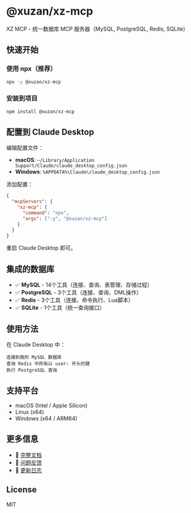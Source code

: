 # @xuzan/xz-mcp

XZ MCP - 统一数据库 MCP 服务器（MySQL, PostgreSQL, Redis, SQLite）

## 快速开始

### 使用 npx（推荐）

```bash
npx -y @xuzan/xz-mcp
```

### 安装到项目

```bash
npm install @xuzan/xz-mcp
```

## 配置到 Claude Desktop

编辑配置文件：
- **macOS**: `~/Library/Application Support/Claude/claude_desktop_config.json`
- **Windows**: `%APPDATA%\Claude\claude_desktop_config.json`

添加配置：

```json
{
  "mcpServers": {
    "xz-mcp": {
      "command": "npx",
      "args": ["-y", "@xuzan/xz-mcp"]
    }
  }
}
```

重启 Claude Desktop 即可。

## 集成的数据库

- ✅ **MySQL** - 14个工具（连接、查询、表管理、存储过程）
- ✅ **PostgreSQL** - 3个工具（连接、查询、DML操作）
- ✅ **Redis** - 3个工具（连接、命令执行、Lua脚本）
- ✅ **SQLite** - 1个工具（统一查询接口）

## 使用方法

在 Claude Desktop 中：

```
连接到我的 MySQL 数据库
查询 Redis 中所有以 user: 开头的键
执行 PostgreSQL 查询
```

## 支持平台

- macOS (Intel / Apple Silicon)
- Linux (x64)
- Windows (x64 / ARM64)

## 更多信息

- 📖 [完整文档](https://github.com/Xuzan9396/xz_mcp)
- 🐛 [问题反馈](https://github.com/Xuzan9396/xz_mcp/issues)
- 📝 [更新日志](https://github.com/Xuzan9396/xz_mcp/releases)

## License

MIT
